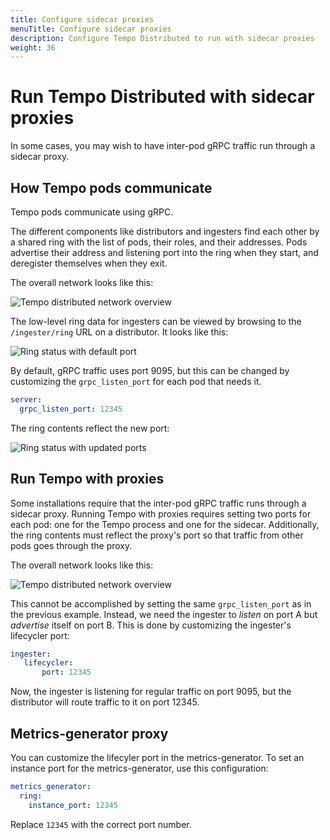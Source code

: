 ```yaml
---
title: Configure sidecar proxies
menuTitle: Configure sidecar proxies
description: Configure Tempo Distributed to run with sidecar proxies
weight: 36
---
```


# Run Tempo Distributed with sidecar proxies

In some cases, you may wish to have inter-pod gRPC traffic run through a sidecar proxy.

## How Tempo pods communicate

Tempo pods communicate using gRPC.

The different components like distributors and ingesters find each other by a shared ring with the list of pods, their roles, and their addresses.
Pods advertise their address and listening port into the ring when they start, and deregister themselves when they exit.

The overall network looks like this:

![Tempo distributed network overview](/static/img/docs/tempo/sidecar-proxy/tempo-network-sidecar-proxy-simple.svg)

The low-level ring data for ingesters can be viewed by browsing to the `/ingester/ring` URL on a distributor.  It looks like this:

![Ring status with default port](/static/img/docs/tempo/sidecar-proxy/screenshot-tempo-sidecar.png)

By default, gRPC traffic uses port 9095, but this can be changed by customizing the `grpc_listen_port` for each pod that needs it.

```yaml
server:
  grpc_listen_port: 12345
```

The ring contents reflect the new port:

![Ring status with updated ports](/static/img/docs/tempo/sidecar-proxy/screenshot-tempo-sidecar-proxies.png)

## Run Tempo with proxies

Some installations require that the inter-pod gRPC traffic runs through a sidecar proxy.
Running Tempo with proxies requires setting two ports for each pod: one for the Tempo process and one for the sidecar.
Additionally, the ring contents must reflect the proxy's port so that traffic from other pods goes through the proxy.

The overall network looks like this:

![Tempo distributed network overview](/static/img/docs/tempo/sidecar-proxy/tempo-network-sidecar-proxy-complex.svg)

This cannot be accomplished by setting the same `grpc_listen_port` as in the previous example. Instead, we need the ingester to _listen_ on port A but _advertise_ itself on port B. This is done by customizing the ingester's lifecycler port:

```yaml
ingester:
   lifecycler:
       port: 12345
```

Now, the ingester is listening for regular traffic on port 9095, but the distributor will route traffic to it on port 12345.

## Metrics-generator proxy

You can customize the lifecyler port in the metrics-generator. To set an instance port for the metrics-generator, use this configuration:

```yaml
metrics_generator:
  ring:
    instance_port: 12345
```

Replace `12345` with the correct port number.